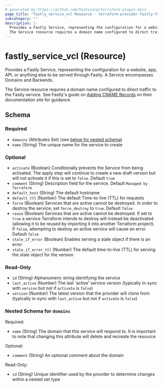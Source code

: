 ```yaml
---
# generated by https://github.com/hashicorp/terraform-plugin-docs
page_title: "fastly_service_vcl Resource - terraform-provider-fastly-framework"
subcategory: ""
description: |-
  Provides a Fastly Service, representing the configuration for a website, app, API, or anything else to be served through Fastly. A Service encompasses Domains and Backends.
  The Service resource requires a domain name configured to direct traffic to the Fastly service. See Fastly's guide on Adding CNAME Records https://docs.fastly.com/en/guides/adding-cname-records on their documentation site for guidance.
---
```


# fastly_service_vcl (Resource)

Provides a Fastly Service, representing the configuration for a website, app, API, or anything else to be served through Fastly. A Service encompasses Domains and Backends.

The Service resource requires a domain name configured to direct traffic to the Fastly service. See Fastly's guide on [Adding CNAME Records](https://docs.fastly.com/en/guides/adding-cname-records) on their documentation site for guidance.



<!-- schema generated by tfplugindocs -->
## Schema

### Required

- `domains` (Attributes Set) (see [below for nested schema](#nestedatt--domains))
- `name` (String) The unique name for the service to create

### Optional

- `activate` (Boolean) Conditionally prevents the Service from being activated. The apply step will continue to create a new draft version but will not activate it if this is set to `false`. Default `true`
- `comment` (String) Description field for the service. Default `Managed by Terraform`
- `default_host` (String) The default hostname
- `default_ttl` (Number) The default Time-to-live (TTL) for requests
- `force` (Boolean) Services that are active cannot be destroyed. In order to destroy the service, set `force_destroy` to `true`. Default `false`
- `reuse` (Boolean) Services that are active cannot be destroyed. If set to `true` a service Terraform intends to destroy will instead be deactivated (allowing it to be reused by importing it into another Terraform project). If `false`, attempting to destroy an active service will cause an error. Default `false`
- `stale_if_error` (Boolean) Enables serving a stale object if there is an error
- `stale_if_error_ttl` (Number) The default time-to-live (TTL) for serving the stale object for the version

### Read-Only

- `id` (String) Alphanumeric string identifying the service
- `last_active` (Number) The last 'active' service version (typically in-sync with `version` but not if `activate` is `false`)
- `version` (Number) The latest version that the provider will clone from (typically in-sync with `last_active` but not if `activate` is `false`)

<a id="nestedatt--domains"></a>
### Nested Schema for `domains`

Required:

- `name` (String) The domain that this service will respond to. It is important to note that changing this attribute will delete and recreate the resource

Optional:

- `comment` (String) An optional comment about the domain

Read-Only:

- `id` (String) Unique identifier used by the provider to determine changes within a nested set type


